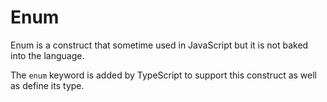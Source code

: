 # Enum

Enum is a construct that sometime used in JavaScript but it is not baked into the language.

The `enum` keyword is added by TypeScript to support this construct as well as define its type.
